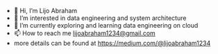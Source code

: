 - 👋 Hi, I’m Lijo Abraham
- 👀 I’m interested in data engineering and system architecture
- 🌱 I’m currently exploring and learning data engineering on cloud
- 📫 How to reach me lijoabraham1234@gmail.com
- more details can be found at https://medium.com/@lijoabraham1234

<!---
lijoabraham/lijoabraham is a ✨ special ✨ repository because its `README.md` (this file) appears on your GitHub profile.
You can click the Preview link to take a look at your changes.
--->
